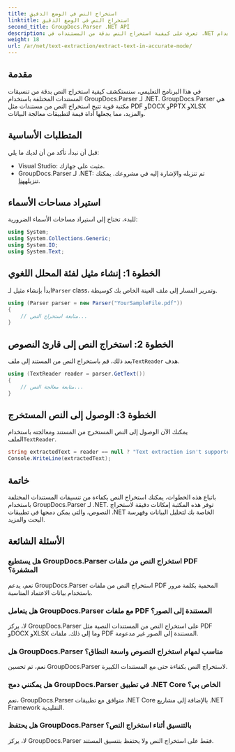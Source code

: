 ```yaml
---
title: استخراج النص في الوضع الدقيق
linktitle: استخراج النص في الوضع الدقيق
second_title: GroupDocs.Parser .NET API
description: تعرف على كيفية استخراج النص بدقة من المستندات في .NET باستخدام GroupDocs.Parser لمعالجة البيانات بسلاسة.
weight: 18
url: /ar/net/text-extraction/extract-text-in-accurate-mode/
---
```

## مقدمة
في هذا البرنامج التعليمي، سنستكشف كيفية استخراج النص بدقة من تنسيقات المستندات المختلفة باستخدام GroupDocs.Parser لـ .NET. GroupDocs.Parser هي مكتبة قوية تتيح استخراج النص من مستندات مثل PDF وDOCX وPPTX وXLSX والمزيد، مما يجعلها أداة قيمة لتطبيقات معالجة البيانات.
## المتطلبات الأساسية
قبل أن نبدأ، تأكد من أن لديك ما يلي:
- Visual Studio: مثبت على جهازك.
-  GroupDocs.Parser لـ .NET: تم تنزيله والإشارة إليه في مشروعك. يمكنك تنزيله[هنا](https://releases.groupdocs.com/parser/net/).

## استيراد مساحات الأسماء
للبدء، تحتاج إلى استيراد مساحات الأسماء الضرورية:
```csharp
using System;
using System.Collections.Generic;
using System.IO;
using System.Text;
```
## الخطوة 1: إنشاء مثيل لفئة المحلل اللغوي
 ابدأ بإنشاء مثيل لـ`Parser` class، وتمرير المسار إلى ملف العينة الخاص بك كوسيطة.
```csharp
using (Parser parser = new Parser("YourSampleFile.pdf"))
{
    // متابعة استخراج النص...
}
```
## الخطوة 2: استخراج النص إلى قارئ النصوص
 بعد ذلك، قم باستخراج النص من المستند إلى ملف`TextReader` هدف.
```csharp
using (TextReader reader = parser.GetText())
{
    // متابعة معالجة النص...
}
```
## الخطوة 3: الوصول إلى النص المستخرج
 يمكنك الآن الوصول إلى النص المستخرج من المستند ومعالجته باستخدام الملف`TextReader`.
```csharp
string extractedText = reader == null ? "Text extraction isn't supported" : reader.ReadToEnd();
Console.WriteLine(extractedText);
```

## خاتمة
باتباع هذه الخطوات، يمكنك استخراج النص بكفاءة من تنسيقات المستندات المختلفة باستخدام GroupDocs.Parser لـ .NET. توفر هذه المكتبة إمكانات دقيقة لاستخراج النصوص، والتي يمكن دمجها في تطبيقات .NET الخاصة بك لتحليل البيانات وفهرسة البحث والمزيد.

## الأسئلة الشائعة
### هل يستطيع GroupDocs.Parser استخراج النص من ملفات PDF المشفرة؟
نعم، يدعم GroupDocs.Parser استخراج النص من ملفات PDF المحمية بكلمة مرور باستخدام بيانات الاعتماد المناسبة.
### هل يتعامل GroupDocs.Parser مع ملفات PDF المستندة إلى الصور؟
لا، يركز GroupDocs.Parser على استخراج النص من المستندات النصية مثل PDF وDOCX وXLSX وما إلى ذلك. ملفات PDF المستندة إلى الصور غير مدعومة.
### هل GroupDocs.Parser مناسب لمهام استخراج النصوص واسعة النطاق؟
نعم، تم تحسين GroupDocs.Parser لاستخراج النص بكفاءة حتى مع المستندات الكبيرة.
### هل يمكنني دمج GroupDocs.Parser في تطبيق .NET Core الخاص بي؟
نعم، GroupDocs.Parser متوافق مع تطبيقات .NET Core بالإضافة إلى مشاريع .NET Framework التقليدية.
### هل يحتفظ GroupDocs.Parser بالتنسيق أثناء استخراج النص؟
لا، يركز GroupDocs.Parser فقط على استخراج النص ولا يحتفظ بتنسيق المستند.